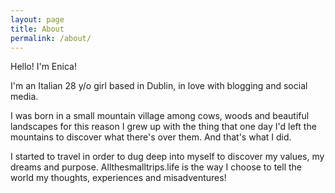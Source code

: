 ```yaml
---
layout: page
title: About
permalink: /about/
---
```


Hello! I'm Enica!

I'm an Italian 28 y/o girl based in Dublin, in love with blogging and social media.

I was born in a small mountain village among cows, woods and beautiful landscapes for this reason I grew up with the thing that one day I'd left the mountains to discover what there's over them. And that's what I did.

I started to travel in order to dug deep into myself to discover my values, my dreams and purpose. Allthesmalltrips.life is the way I choose to tell the world my thoughts, experiences and misadventures!













